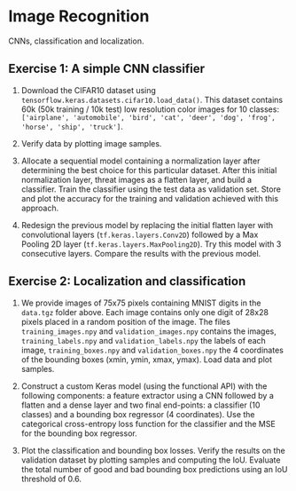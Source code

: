 # Image Recognition

CNNs, classification and localization.

## Exercise 1: A simple CNN classifier

1. Download the CIFAR10 dataset using `tensorflow.keras.datasets.cifar10.load_data()`. This dataset contains 60k (50k training / 10k test) low resolution color images for 10 classes: `['airplane', 'automobile', 'bird', 'cat', 'deer', 'dog', 'frog', 'horse', 'ship', 'truck']`.

2. Verify data by plotting image samples.

3. Allocate a sequential model containing a normalization layer after determining the best choice for this particular dataset. After this initial normalization layer, threat images as a flatten layer, and build a classifier. Train the classifier using the test data as validation set. Store and plot the accuracy for the training and validation achieved with this approach.

4. Redesign the previous model by replacing the initial flatten layer with convolutional layers (`tf.keras.layers.Conv2D`) followed by a Max Pooling 2D layer (`tf.keras.layers.MaxPooling2D`). Try this model with 3 consecutive layers. Compare the results with the previous model.

## Exercise 2: Localization and classification

1. We provide images of 75x75 pixels containing MNIST digits in the `data.tgz` folder above. Each image contains only one digit of 28x28 pixels placed in a random position of the image. The files `training_images.npy` and `validation_images.npy` contains the images, `training_labels.npy` and `validation_labels.npy` the labels of each image, `training_boxes.npy` and `validation_boxes.npy` the 4 coordinates of the bounding boxes (xmin, ymin, xmax, ymax). Load data and plot samples.

2. Construct a custom Keras model (using the functional API) with the following components: a feature extractor using a CNN followed by a flatten and a dense layer and two final end-points: a classifier (10 classes) and a bounding box regressor (4 coordinates). Use the categorical cross-entropy loss function for the classifier and the MSE for the bounding box regressor.

3. Plot the classification and bounding box losses. Verify the results on the validation dataset by plotting samples and computing the IoU. Evaluate the total number of good and bad bounding box predictions using an IoU threshold of 0.6.